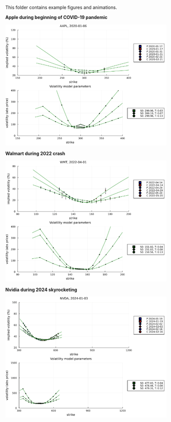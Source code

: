This folder contains example figures and animations.

**Apple during beginning of COVID-19 pandemic** 

![AAPL](./AAPL_COVID19_2020.gif)

**Walmart during 2022 crash**

![WMT](./WMT_crash_2022.gif)

**Nvidia during 2024 skyrocketing**

![NVDA](./NVDA_skyrock_2024.gif)
